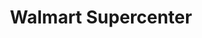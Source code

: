 ---
title: "Walmart Supercenter"
url: /west-palm-beach/walmart-supercenter-45th-street/
shop: Supermarkt
---
